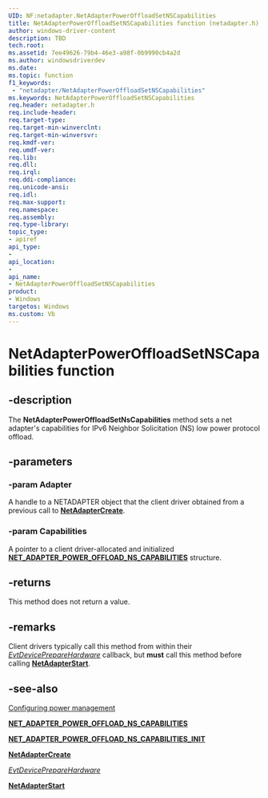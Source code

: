 ```yaml
---
UID: NF:netadapter.NetAdapterPowerOffloadSetNSCapabilities
title: NetAdapterPowerOffloadSetNSCapabilities function (netadapter.h)
author: windows-driver-content
description: TBD
tech.root:
ms.assetid: 7ee49626-79b4-46e3-a98f-0b9990cb4a2d
ms.author: windowsdriverdev
ms.date: 
ms.topic: function
f1_keywords:
 - "netadapter/NetAdapterPowerOffloadSetNSCapabilities"
ms.keywords: NetAdapterPowerOffloadSetNSCapabilities
req.header: netadapter.h
req.include-header:
req.target-type:
req.target-min-winverclnt:
req.target-min-winversvr:
req.kmdf-ver:
req.umdf-ver:
req.lib:
req.dll:
req.irql: 
req.ddi-compliance:
req.unicode-ansi:
req.idl:
req.max-support:
req.namespace:
req.assembly:
req.type-library: 
topic_type: 
- apiref
api_type: 
- 
api_location: 
- 
api_name: 
- NetAdapterPowerOffloadSetNSCapabilities
product: 
- Windows
targetos: Windows
ms.custom: Vb
---
```


# NetAdapterPowerOffloadSetNSCapabilities function


## -description

The **NetAdapterPowerOffloadSetNsCapabilities** method sets a net adapter's capabilities for IPv6 Neighbor Solicitation (NS) low power protocol offload.

## -parameters

### -param Adapter

A handle to a NETADAPTER object that the client driver obtained from a previous call to [**NetAdapterCreate**](../netadapter/nf-netadapter-netadaptercreate.md).

### -param Capabilities

A pointer to a client driver-allocated and initialized [**NET_ADAPTER_POWER_OFFLOAD_NS_CAPABILITIES**](../netadapter/ns-netadapter-_net_adapter_power_offload_ns_capabilities.md) structure.

## -returns

This method does not return a value.

## -remarks

Client drivers typically call this method from within their [*EvtDevicePrepareHardware*](../wdfdevice/nc-wdfdevice-evt_wdf_device_prepare_hardware.md) callback, but **must** call this method before calling [**NetAdapterStart**](nf-netadapter-netadapterstart.md).

## -see-also

[Configuring power management](https://docs.microsoft.com/windows-hardware/drivers/netcx/configuring-power-management)

[**NET_ADAPTER_POWER_OFFLOAD_NS_CAPABILITIES**](../netadapter/ns-netadapter-_net_adapter_power_offload_ns_capabilities.md)

[**NET_ADAPTER_POWER_OFFLOAD_NS_CAPABILITIES_INIT**](../netadapter/nf-netadapter-net_adapter_power_offload_ns_capabilities_init.md)

[**NetAdapterCreate**](../netadapter/nf-netadapter-netadaptercreate.md)

[*EvtDevicePrepareHardware*](../wdfdevice/nc-wdfdevice-evt_wdf_device_prepare_hardware.md)

[**NetAdapterStart**](nf-netadapter-netadapterstart.md)
